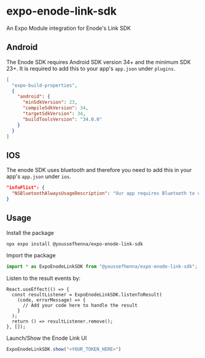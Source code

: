 # expo-enode-link-sdk

An Expo Module integration for Enode's Link SDK

## Android

The Enode SDK requires Android SDK version 34+ and the minimum SDK 23+. It is required to add this to your app's `app.json` under `plugins`.

```json
[
  "expo-build-properties",
  {
    "android": {
      "minSdkVersion": 23,
      "compileSdkVersion": 34,
      "targetSdkVersion": 34,
      "buildToolsVersion": "34.0.0"
    }
  }
]
```

## IOS

The enode SDK uses bluetooth and therefore you need to add this in your app's `app.json` under `ios`.

```json
"infoPlist": {
  "NSBluetoothAlwaysUsageDescription": "Our app requires Bluetooth to connect with energy devices, enabling efficient device management and enhanced user experience."
}
```

## Usage
Install the package
```
npx expo install @youssefhenna/expo-enode-link-sdk
```
Import the package
```ts
import * as ExpoEnodeLinkSDK from "@youssefhenna/expo-enode-link-sdk";
```
Listen to the result events by:
```tsx
React.useEffect(() => {
  const resultListener = ExpoEnodeLinkSDK.listenToResult(
    (code, errorMessage) => {
      // Add your code here to handle the result
    }
  );
  return () => resultListener.remove();
}, []);
```

Launch/Show the Enode Link UI
```ts
ExpoEnodeLinkSDK.show("<YOUR_TOKEN_HERE>")
```
